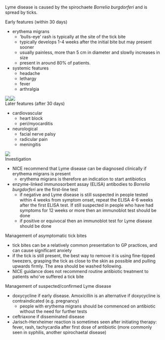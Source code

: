 Lyme disease is caused by the spirochaete *Borrelia burgdorferi* and is spread by ticks.  
  
Early features (within 30 days)  
* erythema migrans
	+ 'bulls\-eye' rash is typically at the site of the tick bite
	+ typically develops 1\-4 weeks after the initial bite but may present sooner
	+ usually painless, more than 5 cm in diameter and slowlly increases in size
	+ present in around 80% of patients.
* systemic features
	+ headache
	+ lethargy
	+ fever
	+ arthralgia

  
[![](https://d32xxyeh8kfs8k.cloudfront.net/images_Passmedicine/img018.jpg)](https://d32xxyeh8kfs8k.cloudfront.net/images_Passmedicine/img018.jpg)[![](https://d32xxyeh8kfs8k.cloudfront.net/images_Passmedicine/pdd578.jpg)](https://d32xxyeh8kfs8k.cloudfront.net/images_Passmedicine/pdd578b.jpg)  
Later features (after 30 days)  
* cardiovascular
	+ heart block
	+ peri/myocarditis
* neurological
	+ facial nerve palsy
	+ radicular pain
	+ meningitis

  
[![](https://d32xxyeh8kfs8k.cloudfront.net/images_Passmedicine/ecg096.png)](https://d32xxyeh8kfs8k.cloudfront.net/images_Passmedicine/ecg096b.png)  
Investigation  
* NICE recommend that Lyme disease can be diagnosed clinically if erythema migrans is present
	+ erythema migrans is therefore an indication to start antibiotics
* enzyme\-linked immunosorbent assay (ELISA) antibodies to *Borrelia burgdorferi* are the first\-line test
	+ if negative and Lyme disease is still suspected in people tested within 4 weeks from symptom onset, repeat the ELISA 4\-6 weeks after the first ELISA test. If still suspected in people who have had symptoms for 12 weeks or more then an immunoblot test should be done
	+ if positive or equivocal then an immunoblot test for Lyme disease should be done

  
Management of asymptomatic tick bites  
* tick bites can be a relatively common presentation to GP practices, and can cause significant anxiety
* if the tick is still present, the best way to remove it is using fine\-tipped tweezers, grasping the tick as close to the skin as possible and pulling upwards firmly. The area should be washed following.
* NICE guidance does not recommend routine antibiotic treatment to patients who've suffered a tick bite

  
Management of suspected/confirmed Lyme disease  
* doxycycline if early disease. Amoxicillin is an alternative if doxycycline is contraindicated (e.g. pregnancy)
	+ people with erythema migrans should be commenced on antibiotic without the need for further tests
* ceftriaxone if disseminated disease
* Jarisch\-Herxheimer reaction is sometimes seen after initiating therapy: fever, rash, tachycardia after first dose of antibiotic (more commonly seen in syphilis, another spirochaetal disease)
